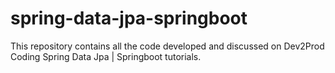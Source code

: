 # spring-data-jpa-springboot
This repository contains all the code developed and discussed on Dev2Prod Coding Spring Data Jpa | Springboot tutorials.
